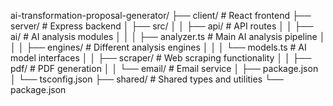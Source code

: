 ai-transformation-proposal-generator/
├── client/                 # React frontend
├── server/                 # Express backend
│   ├── src/
│   │   ├── api/            # API routes
│   │   ├── ai/             # AI analysis modules
│   │   │   ├── analyzer.ts # Main AI analysis pipeline
│   │   │   ├── engines/    # Different analysis engines
│   │   │   └── models.ts   # AI model interfaces
│   │   ├── scraper/        # Web scraping functionality
│   │   ├── pdf/            # PDF generation
│   │   └── email/          # Email service
│   ├── package.json
│   └── tsconfig.json
├── shared/                 # Shared types and utilities
└── package.json 
